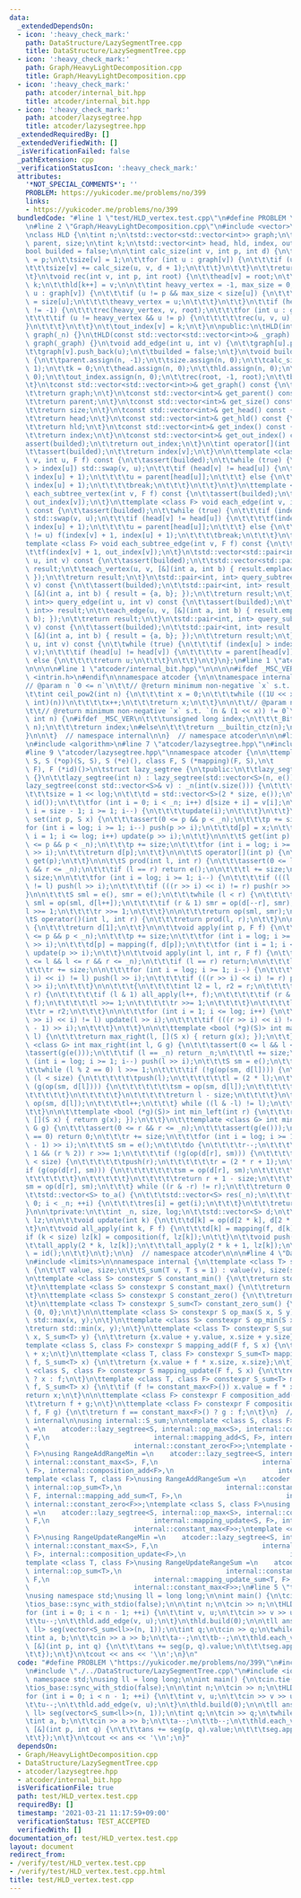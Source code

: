 ```yaml
---
data:
  _extendedDependsOn:
  - icon: ':heavy_check_mark:'
    path: DataStructure/LazySegmentTree.cpp
    title: DataStructure/LazySegmentTree.cpp
  - icon: ':heavy_check_mark:'
    path: Graph/HeavyLightDecomposition.cpp
    title: Graph/HeavyLightDecomposition.cpp
  - icon: ':heavy_check_mark:'
    path: atcoder/internal_bit.hpp
    title: atcoder/internal_bit.hpp
  - icon: ':heavy_check_mark:'
    path: atcoder/lazysegtree.hpp
    title: atcoder/lazysegtree.hpp
  _extendedRequiredBy: []
  _extendedVerifiedWith: []
  _isVerificationFailed: false
  _pathExtension: cpp
  _verificationStatusIcon: ':heavy_check_mark:'
  attributes:
    '*NOT_SPECIAL_COMMENTS*': ''
    PROBLEM: https://yukicoder.me/problems/no/399
    links:
    - https://yukicoder.me/problems/no/399
  bundledCode: "#line 1 \"test/HLD_vertex.test.cpp\"\n#define PROBLEM \"https://yukicoder.me/problems/no/399\"\
    \n#line 2 \"Graph/HeavyLightDecomposition.cpp\"\n#include <vector>\n#include <cassert>\n\
    \nclass HLD {\n\tint n;\n\tstd::vector<std::vector<int>> graph;\n\tstd::vector<int>\
    \ parent, size;\n\tint k;\n\tstd::vector<int> head, hld, index, out_index;\n\t\
    bool builded = false;\n\n\tint calc_size(int v, int p, int d) {\n\t\tparent[v]\
    \ = p;\n\t\tsize[v] = 1;\n\t\tfor (int u : graph[v]) {\n\t\t\tif (u != p) {\n\t\
    \t\t\tsize[v] += calc_size(u, v, d + 1);\n\t\t\t}\n\t\t}\n\t\treturn size[v];\n\
    \t}\n\tvoid rec(int v, int p, int root) {\n\t\thead[v] = root;\n\t\tindex[v] =\
    \ k;\n\t\thld[k++] = v;\n\n\t\tint heavy_vertex = -1, max_size = 0;\n\t\tfor (int\
    \ u : graph[v]) {\n\t\t\tif (u != p && max_size < size[u]) {\n\t\t\t\tmax_size\
    \ = size[u];\n\t\t\t\theavy_vertex = u;\n\t\t\t}\n\t\t}\n\t\tif (heavy_vertex\
    \ != -1) {\n\t\t\trec(heavy_vertex, v, root);\n\t\t\tfor (int u : graph[v]) {\n\
    \t\t\t\tif (u != heavy_vertex && u != p) {\n\t\t\t\t\trec(u, v, u);\n\t\t\t\t\
    }\n\t\t\t}\n\t\t}\n\t\tout_index[v] = k;\n\t}\n\npublic:\n\tHLD(int _n) : n(_n),\
    \ graph(_n) {}\n\tHLD(const std::vector<std::vector<int>>& _graph) : n(_graph.size()),\
    \ graph(_graph) {}\n\tvoid add_edge(int u, int v) {\n\t\tgraph[u].push_back(v);\n\
    \t\tgraph[v].push_back(u);\n\t\tbuilded = false;\n\t}\n\tvoid build(int root)\
    \ {\n\t\tparent.assign(n, -1);\n\t\tsize.assign(n, 0);\n\t\tcalc_size(root, -1,\
    \ 1);\n\t\tk = 0;\n\t\thead.assign(n, 0);\n\t\thld.assign(n, 0);\n\t\tindex.assign(n,\
    \ 0);\n\t\tout_index.assign(n, 0);\n\t\trec(root, -1, root);\n\t\tbuilded = true;\n\
    \t}\n\tconst std::vector<std::vector<int>>& get_graph() const {\n\t\tassert(builded);\n\
    \t\treturn graph;\n\t}\n\tconst std::vector<int>& get_parent() const {\n\t\tassert(builded);\n\
    \t\treturn parent;\n\t}\n\tconst std::vector<int>& get_size() const {\n\t\tassert(builded);\n\
    \t\treturn size;\n\t}\n\tconst std::vector<int>& get_head() const {\n\t\tassert(builded);\n\
    \t\treturn head;\n\t}\n\tconst std::vector<int>& get_hld() const {\n\t\tassert(builded);\n\
    \t\treturn hld;\n\t}\n\tconst std::vector<int>& get_index() const {\n\t\tassert(builded);\n\
    \t\treturn index;\n\t}\n\tconst std::vector<int>& get_out_index() const {\n\t\t\
    assert(builded);\n\t\treturn out_index;\n\t}\n\tint operator[](int v) const {\n\
    \t\tassert(builded);\n\t\treturn index[v];\n\t}\n\n\ttemplate <class F> void each_vertex(int\
    \ v, int u, F f) const {\n\t\tassert(builded);\n\t\twhile (true) {\n\t\t\tif (index[v]\
    \ > index[u]) std::swap(v, u);\n\t\t\tif (head[v] != head[u]) {\n\t\t\t\tf(index[head[u]],\
    \ index[u] + 1);\n\t\t\t\tu = parent[head[u]];\n\t\t\t} else {\n\t\t\t\tf(index[v],\
    \ index[u] + 1);\n\t\t\t\tbreak;\n\t\t\t}\n\t\t}\n\t}\n\ttemplate <class F> void\
    \ each_subtree_vertex(int v, F f) const {\n\t\tassert(builded);\n\t\tf(index[v],\
    \ out_index[v]);\n\t}\n\ttemplate <class F> void each_edge(int v, int u, F f)\
    \ const {\n\t\tassert(builded);\n\t\twhile (true) {\n\t\t\tif (index[v] > index[u])\
    \ std::swap(v, u);\n\t\t\tif (head[v] != head[u]) {\n\t\t\t\tf(index[head[u]],\
    \ index[u] + 1);\n\t\t\t\tu = parent[head[u]];\n\t\t\t} else {\n\t\t\t\tif (v\
    \ != u) f(index[v] + 1, index[u] + 1);\n\t\t\t\tbreak;\n\t\t\t}\n\t\t}\n\t}\n\t\
    template <class F> void each_subtree_edge(int v, F f) const {\n\t\tassert(builded);\n\
    \t\tf(index[v] + 1, out_index[v]);\n\t}\n\tstd::vector<std::pair<int, int>> query_vertex(int\
    \ u, int v) const {\n\t\tassert(builded);\n\t\tstd::vector<std::pair<int, int>>\
    \ result;\n\t\teach_vertex(u, v, [&](int a, int b) { result.emplace_back(a, b);\
    \ });\n\t\treturn result;\n\t}\n\tstd::pair<int, int> query_subtree_vertex(int\
    \ v) const {\n\t\tassert(builded);\n\t\tstd::pair<int, int> result;\n\t\teach_subtree_vertex(v,\
    \ [&](int a, int b) { result = {a, b}; });\n\t\treturn result;\n\t}\n\tstd::vector<std::pair<int,\
    \ int>> query_edge(int u, int v) const {\n\t\tassert(builded);\n\t\tstd::vector<std::pair<int,\
    \ int>> result;\n\t\teach_edge(u, v, [&](int a, int b) { result.emplace_back(a,\
    \ b); });\n\t\treturn result;\n\t}\n\tstd::pair<int, int> query_subtree_edge(int\
    \ v) const {\n\t\tassert(builded);\n\t\tstd::pair<int, int> result;\n\t\teach_subtree_edge(v,\
    \ [&](int a, int b) { result = {a, b}; });\n\t\treturn result;\n\t}\n\tint lca(int\
    \ u, int v) const {\n\t\twhile (true) {\n\t\t\tif (index[u] > index[v]) std::swap(u,\
    \ v);\n\t\t\tif (head[u] != head[v]) {\n\t\t\t\tv = parent[head[v]];\n\t\t\t}\
    \ else {\n\t\t\t\treturn u;\n\t\t\t}\n\t\t}\n\t}\n};\n#line 1 \"atcoder/lazysegtree.hpp\"\
    \n\n\n\n#line 1 \"atcoder/internal_bit.hpp\"\n\n\n\n#ifdef _MSC_VER\n#include\
    \ <intrin.h>\n#endif\n\nnamespace atcoder {\n\n\tnamespace internal {\n\n\t\t\
    // @param n `0 <= n`\n\t\t// @return minimum non-negative `x` s.t. `n <= 2**x`\n\
    \t\tint ceil_pow2(int n) {\n\t\t\tint x = 0;\n\t\t\twhile ((1U << x) < (unsigned\
    \ int)(n))\n\t\t\t\tx++;\n\t\t\treturn x;\n\t\t}\n\n\t\t// @param n `1 <= n`\n\
    \t\t// @return minimum non-negative `x` s.t. `(n & (1 << x)) != 0`\n\t\tint bsf(unsigned\
    \ int n) {\n#ifdef _MSC_VER\n\t\t\tunsigned long index;\n\t\t\t_BitScanForward(&index,\
    \ n);\n\t\t\treturn index;\n#else\n\t\t\treturn __builtin_ctz(n);\n#endif\n\t\t\
    }\n\n\t}  // namespace internal\n\n}  // namespace atcoder\n\n\n#line 5 \"atcoder/lazysegtree.hpp\"\
    \n#include <algorithm>\n#line 7 \"atcoder/lazysegtree.hpp\"\n#include <iostream>\n\
    #line 9 \"atcoder/lazysegtree.hpp\"\nnamespace atcoder {\n\n\ttemplate <class\
    \ S, S (*op)(S, S), S (*e)(), class F, S (*mapping)(F, S),\n\t          F (*composition)(F,\
    \ F), F (*id)()>\n\tstruct lazy_segtree {\n\tpublic:\n\t\tlazy_segtree() : lazy_segtree(0)\
    \ {}\n\t\tlazy_segtree(int n) : lazy_segtree(std::vector<S>(n, e())) {}\n\t\t\
    lazy_segtree(const std::vector<S>& v) : _n(int(v.size())) {\n\t\t\tlog = internal::ceil_pow2(_n);\n\
    \t\t\tsize = 1 << log;\n\t\t\td = std::vector<S>(2 * size, e());\n\t\t\tlz = std::vector<F>(size,\
    \ id());\n\t\t\tfor (int i = 0; i < _n; i++) d[size + i] = v[i];\n\t\t\tfor (int\
    \ i = size - 1; i >= 1; i--) {\n\t\t\t\tupdate(i);\n\t\t\t}\n\t\t}\n\n\t\tvoid\
    \ set(int p, S x) {\n\t\t\tassert(0 <= p && p < _n);\n\t\t\tp += size;\n\t\t\t\
    for (int i = log; i >= 1; i--) push(p >> i);\n\t\t\td[p] = x;\n\t\t\tfor (int\
    \ i = 1; i <= log; i++) update(p >> i);\n\t\t}\n\n\t\tS get(int p) {\n\t\t\tassert(0\
    \ <= p && p < _n);\n\t\t\tp += size;\n\t\t\tfor (int i = log; i >= 1; i--) push(p\
    \ >> i);\n\t\t\treturn d[p];\n\t\t}\n\n\t\tS operator[](int p) {\n\t\t\treturn\
    \ get(p);\n\t\t}\n\n\t\tS prod(int l, int r) {\n\t\t\tassert(0 <= l && l <= r\
    \ && r <= _n);\n\t\t\tif (l == r) return e();\n\n\t\t\tl += size;\n\t\t\tr +=\
    \ size;\n\n\t\t\tfor (int i = log; i >= 1; i--) {\n\t\t\t\tif (((l >> i) << i)\
    \ != l) push(l >> i);\n\t\t\t\tif (((r >> i) << i) != r) push(r >> i);\n\t\t\t\
    }\n\n\t\t\tS sml = e(), smr = e();\n\t\t\twhile (l < r) {\n\t\t\t\tif (l & 1)\
    \ sml = op(sml, d[l++]);\n\t\t\t\tif (r & 1) smr = op(d[--r], smr);\n\t\t\t\t\
    l >>= 1;\n\t\t\t\tr >>= 1;\n\t\t\t}\n\n\t\t\treturn op(sml, smr);\n\t\t}\n\n\t\
    \tS operator()(int l, int r) {\n\t\t\treturn prod(l, r);\n\t\t}\n\n\t\tS all_prod()\
    \ {\n\t\t\treturn d[1];\n\t\t}\n\n\t\tvoid apply(int p, F f) {\n\t\t\tassert(0\
    \ <= p && p < _n);\n\t\t\tp += size;\n\t\t\tfor (int i = log; i >= 1; i--) push(p\
    \ >> i);\n\t\t\td[p] = mapping(f, d[p]);\n\t\t\tfor (int i = 1; i <= log; i++)\
    \ update(p >> i);\n\t\t}\n\t\tvoid apply(int l, int r, F f) {\n\t\t\tassert(0\
    \ <= l && l <= r && r <= _n);\n\t\t\tif (l == r) return;\n\n\t\t\tl += size;\n\
    \t\t\tr += size;\n\n\t\t\tfor (int i = log; i >= 1; i--) {\n\t\t\t\tif (((l >>\
    \ i) << i) != l) push(l >> i);\n\t\t\t\tif (((r >> i) << i) != r) push((r - 1)\
    \ >> i);\n\t\t\t}\n\n\t\t\t{\n\t\t\t\tint l2 = l, r2 = r;\n\t\t\t\twhile (l <\
    \ r) {\n\t\t\t\t\tif (l & 1) all_apply(l++, f);\n\t\t\t\t\tif (r & 1) all_apply(--r,\
    \ f);\n\t\t\t\t\tl >>= 1;\n\t\t\t\t\tr >>= 1;\n\t\t\t\t}\n\t\t\t\tl = l2;\n\t\t\
    \t\tr = r2;\n\t\t\t}\n\n\t\t\tfor (int i = 1; i <= log; i++) {\n\t\t\t\tif (((l\
    \ >> i) << i) != l) update(l >> i);\n\t\t\t\tif (((r >> i) << i) != r) update((r\
    \ - 1) >> i);\n\t\t\t}\n\t\t}\n\n\t\ttemplate <bool (*g)(S)> int max_right(int\
    \ l) {\n\t\t\treturn max_right(l, [](S x) { return g(x); });\n\t\t}\n\t\ttemplate\
    \ <class G> int max_right(int l, G g) {\n\t\t\tassert(0 <= l && l <= _n);\n\t\t\
    \tassert(g(e()));\n\t\t\tif (l == _n) return _n;\n\t\t\tl += size;\n\t\t\tfor\
    \ (int i = log; i >= 1; i--) push(l >> i);\n\t\t\tS sm = e();\n\t\t\tdo {\n\t\t\
    \t\twhile (l % 2 == 0) l >>= 1;\n\t\t\t\tif (!g(op(sm, d[l]))) {\n\t\t\t\t\twhile\
    \ (l < size) {\n\t\t\t\t\t\tpush(l);\n\t\t\t\t\t\tl = (2 * l);\n\t\t\t\t\t\tif\
    \ (g(op(sm, d[l]))) {\n\t\t\t\t\t\t\tsm = op(sm, d[l]);\n\t\t\t\t\t\t\tl++;\n\t\
    \t\t\t\t\t}\n\t\t\t\t\t}\n\t\t\t\t\treturn l - size;\n\t\t\t\t}\n\t\t\t\tsm =\
    \ op(sm, d[l]);\n\t\t\t\tl++;\n\t\t\t} while ((l & -l) != l);\n\t\t\treturn _n;\n\
    \t\t}\n\n\t\ttemplate <bool (*g)(S)> int min_left(int r) {\n\t\t\treturn min_left(r,\
    \ [](S x) { return g(x); });\n\t\t}\n\t\ttemplate <class G> int min_left(int r,\
    \ G g) {\n\t\t\tassert(0 <= r && r <= _n);\n\t\t\tassert(g(e()));\n\t\t\tif (r\
    \ == 0) return 0;\n\t\t\tr += size;\n\t\t\tfor (int i = log; i >= 1; i--) push((r\
    \ - 1) >> i);\n\t\t\tS sm = e();\n\t\t\tdo {\n\t\t\t\tr--;\n\t\t\t\twhile (r >\
    \ 1 && (r % 2)) r >>= 1;\n\t\t\t\tif (!g(op(d[r], sm))) {\n\t\t\t\t\twhile (r\
    \ < size) {\n\t\t\t\t\t\tpush(r);\n\t\t\t\t\t\tr = (2 * r + 1);\n\t\t\t\t\t\t\
    if (g(op(d[r], sm))) {\n\t\t\t\t\t\t\tsm = op(d[r], sm);\n\t\t\t\t\t\t\tr--;\n\
    \t\t\t\t\t\t}\n\t\t\t\t\t}\n\t\t\t\t\treturn r + 1 - size;\n\t\t\t\t}\n\t\t\t\t\
    sm = op(d[r], sm);\n\t\t\t} while ((r & -r) != r);\n\t\t\treturn 0;\n\t\t}\n\n\
    \t\tstd::vector<S> to_a() {\n\t\t\tstd::vector<S> res(_n);\n\t\t\tfor (int i =\
    \ 0; i < _n; ++i) {\n\t\t\t\tres[i] = get(i);\n\t\t\t}\n\t\t\treturn res;\n\t\t\
    }\n\n\tprivate:\n\t\tint _n, size, log;\n\t\tstd::vector<S> d;\n\t\tstd::vector<F>\
    \ lz;\n\n\t\tvoid update(int k) {\n\t\t\td[k] = op(d[2 * k], d[2 * k + 1]);\n\t\
    \t}\n\t\tvoid all_apply(int k, F f) {\n\t\t\td[k] = mapping(f, d[k]);\n\t\t\t\
    if (k < size) lz[k] = composition(f, lz[k]);\n\t\t}\n\t\tvoid push(int k) {\n\t\
    \t\tall_apply(2 * k, lz[k]);\n\t\t\tall_apply(2 * k + 1, lz[k]);\n\t\t\tlz[k]\
    \ = id();\n\t\t}\n\t};\n\n}  // namespace atcoder\n\n\n#line 4 \"DataStructure/LazySegmentTree.cpp\"\
    \n#include <limits>\n\nnamespace internal {\n\ttemplate <class T> struct S_sum\
    \ {\n\t\tT value, size;\n\t\tS_sum(T v, T s = 1) : value(v), size(s) {}\n\t};\n\
    \n\ttemplate <class S> constexpr S constant_min() {\n\t\treturn std::numeric_limits<S>::min();\n\
    \t}\n\ttemplate <class S> constexpr S constant_max() {\n\t\treturn std::numeric_limits<S>::max();\n\
    \t}\n\ttemplate <class S> constexpr S constant_zero() {\n\t\treturn static_cast<S>(0);\n\
    \t}\n\ttemplate <class T> constexpr S_sum<T> constant_zero_sum() {\n\t\treturn\
    \ {0, 0};\n\t}\n\n\ttemplate <class S> constexpr S op_max(S x, S y) {\n\t\treturn\
    \ std::max(x, y);\n\t}\n\ttemplate <class S> constexpr S op_min(S x, S y) {\n\t\
    \treturn std::min(x, y);\n\t}\n\ttemplate <class T> constexpr S_sum<T> op_sum(S_sum<T>\
    \ x, S_sum<T> y) {\n\t\treturn {x.value + y.value, x.size + y.size};\n\t}\n\n\t\
    template <class S, class F> constexpr S mapping_add(F f, S x) {\n\t\treturn f\
    \ + x;\n\t}\n\ttemplate <class T, class F> constexpr S_sum<T> mapping_add_sum(F\
    \ f, S_sum<T> x) {\n\t\treturn {x.value + f * x.size, x.size};\n\t}\n\ttemplate\
    \ <class S, class F> constexpr S mapping_update(F f, S x) {\n\t\treturn f == constant_max<F>()\
    \ ? x : f;\n\t}\n\ttemplate <class T, class F> constexpr S_sum<T> mapping_update_sum(F\
    \ f, S_sum<T> x) {\n\t\tif (f != constant_max<F>()) x.value = f * x.size;\n\t\t\
    return x;\n\t}\n\n\ttemplate <class F> constexpr F composition_add(F f, F g) {\n\
    \t\treturn f + g;\n\t}\n\ttemplate <class F> constexpr F composition_update(F\
    \ f, F g) {\n\t\treturn f == constant_max<F>() ? g : f;\n\t}\n}  // namespace\
    \ internal\n\nusing internal::S_sum;\n\ntemplate <class S, class F>\nusing RangeAddRangeMax\
    \ =\n    atcoder::lazy_segtree<S, internal::op_max<S>, internal::constant_min<S>,\
    \ F,\n                          internal::mapping_add<S, F>, internal::composition_add<F>,\n\
    \                          internal::constant_zero<F>>;\ntemplate <class S, class\
    \ F>\nusing RangeAddRangeMin =\n    atcoder::lazy_segtree<S, internal::op_min<S>,\
    \ internal::constant_max<S>, F,\n                          internal::mapping_add<S,\
    \ F>, internal::composition_add<F>,\n                          internal::constant_zero<F>>;\n\
    template <class T, class F>\nusing RangeAddRangeSum =\n    atcoder::lazy_segtree<internal::S_sum<T>,\
    \ internal::op_sum<T>,\n                          internal::constant_zero_sum<T>,\
    \ F, internal::mapping_add_sum<T, F>,\n                          internal::composition_add<F>,\
    \ internal::constant_zero<F>>;\ntemplate <class S, class F>\nusing RangeUpdateRangeMax\
    \ =\n    atcoder::lazy_segtree<S, internal::op_max<S>, internal::constant_min<S>,\
    \ F,\n                          internal::mapping_update<S, F>, internal::composition_update<F>,\n\
    \                          internal::constant_max<F>>;\ntemplate <class S, class\
    \ F>\nusing RangeUpdateRangeMin =\n    atcoder::lazy_segtree<S, internal::op_min<S>,\
    \ internal::constant_max<S>, F,\n                          internal::mapping_update<S,\
    \ F>, internal::composition_update<F>,\n                          internal::constant_max<F>>;\n\
    template <class T, class F>\nusing RangeUpdateRangeSum =\n    atcoder::lazy_segtree<internal::S_sum<T>,\
    \ internal::op_sum<T>,\n                          internal::constant_zero_sum<T>,\
    \ F,\n                          internal::mapping_update_sum<T, F>, internal::composition_update<F>,\n\
    \                          internal::constant_max<F>>;\n#line 5 \"test/HLD_vertex.test.cpp\"\
    \nusing namespace std;\nusing ll = long long;\n\nint main() {\n\tcin.tie(nullptr);\n\
    \tios_base::sync_with_stdio(false);\n\n\tint n;\n\tcin >> n;\n\tHLD hld(n);\n\t\
    for (int i = 0; i < n - 1; ++i) {\n\t\tint v, u;\n\t\tcin >> v >> u;\n\t\tv--;\n\
    \t\tu--;\n\t\thld.add_edge(v, u);\n\t}\n\thld.build(0);\n\n\tll ans = 0;\n\tRangeAddRangeSum<ll,\
    \ ll> seg(vector<S_sum<ll>>(n, 1));\n\tint q;\n\tcin >> q;\n\twhile (q--) {\n\t\
    \tint a, b;\n\t\tcin >> a >> b;\n\t\ta--;\n\t\tb--;\n\t\thld.each_vertex(a, b,\
    \ [&](int p, int q) {\n\t\t\tans += seg(p, q).value;\n\t\t\tseg.apply(p, q, 1);\n\
    \t\t});\n\t}\n\tcout << ans << '\\n';\n}\n"
  code: "#define PROBLEM \"https://yukicoder.me/problems/no/399\"\n#include \"./../Graph/HeavyLightDecomposition.cpp\"\
    \n#include \"./../DataStructure/LazySegmentTree.cpp\"\n#include <iostream>\nusing\
    \ namespace std;\nusing ll = long long;\n\nint main() {\n\tcin.tie(nullptr);\n\
    \tios_base::sync_with_stdio(false);\n\n\tint n;\n\tcin >> n;\n\tHLD hld(n);\n\t\
    for (int i = 0; i < n - 1; ++i) {\n\t\tint v, u;\n\t\tcin >> v >> u;\n\t\tv--;\n\
    \t\tu--;\n\t\thld.add_edge(v, u);\n\t}\n\thld.build(0);\n\n\tll ans = 0;\n\tRangeAddRangeSum<ll,\
    \ ll> seg(vector<S_sum<ll>>(n, 1));\n\tint q;\n\tcin >> q;\n\twhile (q--) {\n\t\
    \tint a, b;\n\t\tcin >> a >> b;\n\t\ta--;\n\t\tb--;\n\t\thld.each_vertex(a, b,\
    \ [&](int p, int q) {\n\t\t\tans += seg(p, q).value;\n\t\t\tseg.apply(p, q, 1);\n\
    \t\t});\n\t}\n\tcout << ans << '\\n';\n}"
  dependsOn:
  - Graph/HeavyLightDecomposition.cpp
  - DataStructure/LazySegmentTree.cpp
  - atcoder/lazysegtree.hpp
  - atcoder/internal_bit.hpp
  isVerificationFile: true
  path: test/HLD_vertex.test.cpp
  requiredBy: []
  timestamp: '2021-03-21 11:17:59+09:00'
  verificationStatus: TEST_ACCEPTED
  verifiedWith: []
documentation_of: test/HLD_vertex.test.cpp
layout: document
redirect_from:
- /verify/test/HLD_vertex.test.cpp
- /verify/test/HLD_vertex.test.cpp.html
title: test/HLD_vertex.test.cpp
---
```


